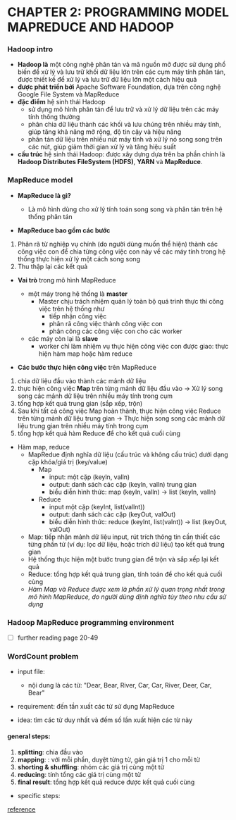 # CHAPTER 2: PROGRAMMING MODEL MAPREDUCE AND HADOOP 

### Hadoop intro
- **Hadoop là** một công nghệ phân tán và mã nguồn mở được sử dụng phổ biến
để xử lý và lưu trữ khối dữ liệu lớn trên các cụm máy tính phân tán,
được thiết kế để xử lý và lưu trữ dữ liệu lớn một cách hiệu quả
- **được phát triển bởi** Apache Software Foundation, dựa trên công nghệ Google File System và MapReduce
- **đặc điểm** hệ sinh thái Hadoop
  - sử dụng mô hình phân tán để lưu trữ và xử lý dữ liệu trên các máy tính thông thường
  - phân chia dữ liệu thành các khối và lưu chúng
trên nhiều máy tính, giúp tăng khả năng mở rộng, độ tin
cậy và hiệu năng
  -  phân tán dữ liệu trên nhiều nút máy tính và xử lý
nó song song trên các nút, giúp giảm thời gian xử lý và
tăng hiệu suất
- **cấu trúc** hệ sinh thái Hadoop: được xây dựng dựa trên ba phần chính
là **Hadoop Distributes FileSystem (HDFS)**,
**YARN** và **MapReduce**.

### MapReduce model 

- **MapReduce là gì?** 
  - Là mô hình dùng cho xử lý tính toán song song và phân tán
trên hệ thống phân tán

- **MapReduce bao gồm các bước**
1. Phân rã từ nghiệp vụ chính (do người dùng muốn thể
hiện) thành các công việc con để chia từng công việc con
này về các máy tính trong hệ thống thực hiện xử lý một cách
song song
2. Thu thập lại các kết quả
- **Vai trò** trong mô hình MapReduce
  - một máy trong hệ thống là **master**
    - Master chịu trách nhiệm quản lý toàn bộ quá trình thực thi công việc trên hệ thống như
      - tiếp nhận công việc
      - phân rã công việc thành công việc con
      - phân công các công việc con cho các worker 
  - các máy còn lại là **slave**
    - worker chỉ làm nhiệm vụ thực hiện công việc con được giao: thực hiện hàm map hoặc hàm reduce

- **Các bước thực hiện công việc** trên MapReduce
1. chia dữ liệu đầu vào thành các mảnh dữ liệu
2. thực hiện công việc **Map** trên từng mảnh dữ liệu đầu vào $\rightarrow$ Xử lý song song các mảnh dữ liệu trên nhiều máy
tính trong cụm
3. tổng hợp kết quả trung gian (sắp xếp, trộn)
4. Sau khi tất cả công việc Map hoàn thành, thực hiện
công việc Reduce trên từng mảnh dữ liệu trung gian $\rightarrow$ Thực hiện song song các mảnh dữ liệu trung gian trên
nhiều máy tính trong cụm
5. tổng hợp kết quả hàm Reduce để cho kết quả cuối cùng

- Hàm map, reduce
  - MapRedue định nghĩa dữ liệu (cấu trúc và không cấu trúc) dưới dạng
cặp khóa/giá trị (key/value)
    - Map
      - input: một cặp (keyln, valln)
      - output: danh sách các cặp (keyln, valln) trung gian
      - biểu diễn hình thức: map (keyln, valln) $\rightarrow$ list (keyln, valln)
    - Reduce
      - input một cặp (keyInt, list(vallnt))
      - output: danh sách các cặp (keyOut, valOut)
      - biểu diễn hình thức: reduce (keyInt, list(valnt)) $\rightarrow$ list (keyOut, valOut)
  - Map: tiếp nhận mảnh dữ liệu input, rút trích thông tin
cần thiết các từng phần tử (ví dụ: lọc dữ liệu, hoặc trích dữ
liệu) tạo kết quả trung gian
  - Hệ thống thực hiện một bước trung gian để trộn và sắp xếp
lại kết quả
  - Reduce: tổng hợp kết quả trung gian, tính toán để cho
kết quả cuối cùng
  - _Hàm Map và Reduce được xem là phần xử lý quan trọng
nhất trong mô hình MapReduce, do người dùng định nghĩa
tùy theo nhu cầu sử dụng_

### Hadoop MapReduce programming environment 
- [ ] further reading page 20-49

### WordCount problem 
- input file:
  - nội dung là các từ: "Dear, Bear, River, Car, Car, River, Deer, Car, Bear"
  
- requirement: đến tần xuất các từ sử dụng MapReduce
  
- idea: tìm các từ duy nhất và đếm số lần xuất hiện các từ này
  
#### general steps:
1. **splitting**: chia đầu vào 
2. **mapping**: : với mỗi phần, duyệt từng từ, gán giá trị 1 cho mỗi từ
3. **shorting & shuffling**: nhóm các giá trị cùng một từ
4. **reducing**: tính tổng các giá trị cùng một từ
5. **final result**: tổng hợp kết quả reduce được kết quả cuối cùng

- specific steps:

[reference](https://github.com/demanejar/word-count-hadoop)

